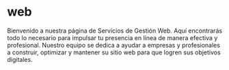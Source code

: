 # web
Bienvenido a nuestra página de Servicios de Gestión Web. Aquí encontrarás todo lo necesario para impulsar tu presencia en línea de manera efectiva y profesional. Nuestro equipo se dedica a ayudar a empresas y profesionales a construir, optimizar y mantener su sitio web para que logren sus objetivos digitales.
